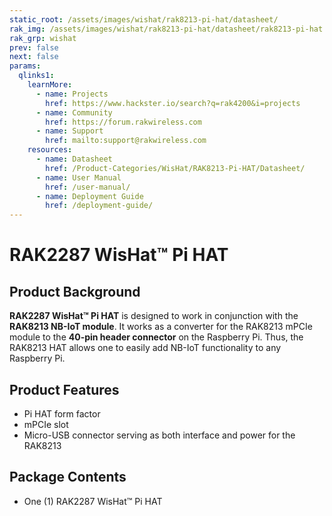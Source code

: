 ```yaml
---
static_root: /assets/images/wishat/rak8213-pi-hat/datasheet/
rak_img: /assets/images/wishat/rak8213-pi-hat/datasheet/rak8213-pi-hat.png
rak_grp: wishat
prev: false
next: false
params:
  qlinks1:
    learnMore:
      - name: Projects
        href: https://www.hackster.io/search?q=rak4200&i=projects
      - name: Community
        href: https://forum.rakwireless.com
      - name: Support
        href: mailto:support@rakwireless.com
    resources:
      - name: Datasheet
        href: /Product-Categories/WisHat/RAK8213-Pi-HAT/Datasheet/
      - name: User Manual
        href: /user-manual/
      - name: Deployment Guide
        href: /deployment-guide/
---
```


# RAK2287 WisHat™ Pi HAT


<rk-img
  :src="`${$frontmatter.static_root}/rak8213-pi-hat.png`"
  width="75%"
  caption="RAK2287 Pi Hat"
/>

## Product Background

**RAK2287 WisHat™ Pi HAT** is designed to work in conjunction with the **RAK8213 NB-IoT module**. It works as a converter for the RAK8213 mPCIe module to the **40-pin header connector** on the Raspberry Pi. Thus, the RAK8213 HAT allows one to easily add NB-IoT functionality to any Raspberry Pi.

<rk-btn
  src="/Product-Categories/WisHat/RAK8213-Pi-HAT/Datasheet/"
  label="Get Started with RAK2287 WisHat™ Pi HAT"
/>

<rk-quick-links :params="$page.frontmatter.params.qlinks1" />


## Product Features

- Pi HAT form factor 
- mPCIe slot
- Micro-USB connector serving as both interface and power for the RAK8213

## Package Contents

- One (1) RAK2287 WisHat™ Pi HAT


<!---

<rk-btn
  src="https://store.rakwireless.com/products/rak8213-nb-iot-bg96"
  label="Buy a RAK2287 WisHat™ Pi HAT"
  _blank
/>

--->